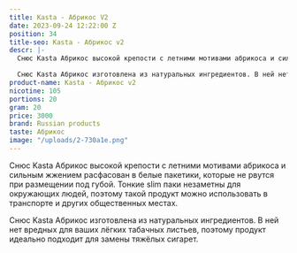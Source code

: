 ```yaml
---
title: Kasta - Абрикос V2
date: 2023-09-24 12:22:00 Z
position: 34
title-seo: Kasta - Абрикос v2
descr: |-
  Снюс Kasta Абрикос высокой крепости с летними мотивами абрикоса и сильным жжением расфасован в белые пакетики, которые не рвутся при размещении под губой. Тонкие slim паки незаметны для окружающих людей, поэтому такой продукт можно использовать в транспорте и других общественных местах.

  Снюс Kasta Абрикос изготовлена из натуральных ингредиентов. В ней нет вредных для ваших лёгких табачных листьев, поэтому продукт идеально подходит для замены тяжёлых сигарет.
product-name: Kasta - Абрикос v2
nicotine: 105
portions: 20
gram: 20
price: 3000
brand: Russian products
taste: Абрикос
image: "/uploads/2-730a1e.png"
---
```


Снюс Kasta Абрикос высокой крепости с летними мотивами абрикоса и сильным жжением расфасован в белые пакетики, которые не рвутся при размещении под губой. Тонкие slim паки незаметны для окружающих людей, поэтому такой продукт можно использовать в транспорте и других общественных местах.

Снюс Kasta Абрикос изготовлена из натуральных ингредиентов. В ней нет вредных для ваших лёгких табачных листьев, поэтому продукт идеально подходит для замены тяжёлых сигарет.